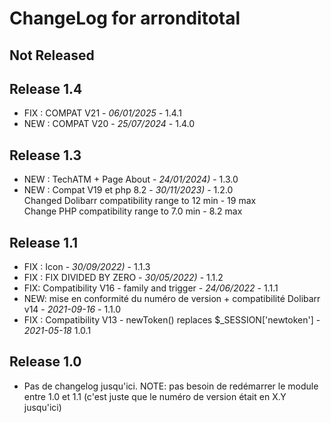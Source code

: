 # ChangeLog for arronditotal

## Not Released

## Release 1.4
- FIX : COMPAT V21 - *06/01/2025* - 1.4.1
- NEW : COMPAT V20 - *25/07/2024* - 1.4.0

## Release 1.3
- NEW : TechATM + Page About - *24/01/2024)* - 1.3.0
- NEW : Compat V19 et php 8.2 - *30/11/2023)* - 1.2.0  
  Changed Dolibarr compatibility range to 12 min - 19 max  
  Change PHP compatibility range to 7.0 min - 8.2 max

## Release 1.1
- FIX : Icon - *30/09/2022)* - 1.1.3
- FIX : FIX DIVIDED BY ZERO  - *30/05/2022)* - 1.1.2  
- FIX: Compatibility V16 - family and trigger - *24/06/2022* - 1.1.1
- NEW: mise en conformité du numéro de version + compatibilité Dolibarr
  v14 - *2021-09-16* - 1.1.0
- FIX : Compatibility V13 - newToken() replaces
  $_SESSION['newtoken'] - *2021-05-18* 1.0.1

## Release 1.0
- Pas de changelog jusqu'ici. NOTE: pas besoin de redémarrer le module entre 1.0
  et 1.1 (c'est juste que le numéro de version était en X.Y jusqu'ici)
